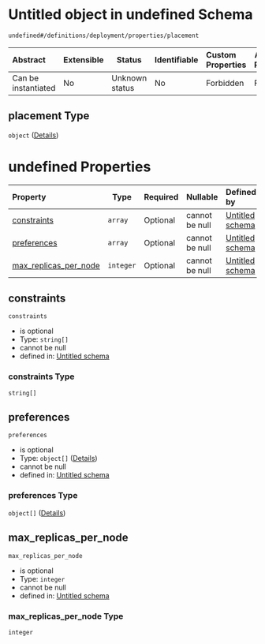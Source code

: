 # Untitled object in undefined Schema

```txt
undefined#/definitions/deployment/properties/placement
```




| Abstract            | Extensible | Status         | Identifiable | Custom Properties | Additional Properties | Access Restrictions | Defined In                                                                  |
| :------------------ | ---------- | -------------- | ------------ | :---------------- | --------------------- | ------------------- | --------------------------------------------------------------------------- |
| Can be instantiated | No         | Unknown status | No           | Forbidden         | Forbidden             | none                | [config_schema_v3.9.json\*](config_schema_v3.9.json "open original schema") |

## placement Type

`object` ([Details](config_schema_v3-definitions-deployment-properties-placement.md))

# undefined Properties

| Property                                        | Type      | Required | Nullable       | Defined by                                                                                                                                                                                                    |
| :---------------------------------------------- | --------- | -------- | -------------- | :------------------------------------------------------------------------------------------------------------------------------------------------------------------------------------------------------------ |
| [constraints](#constraints)                     | `array`   | Optional | cannot be null | [Untitled schema](config_schema_v3-definitions-deployment-properties-placement-properties-constraints.md "undefined#/definitions/deployment/properties/placement/properties/constraints")                     |
| [preferences](#preferences)                     | `array`   | Optional | cannot be null | [Untitled schema](config_schema_v3-definitions-deployment-properties-placement-properties-preferences.md "undefined#/definitions/deployment/properties/placement/properties/preferences")                     |
| [max_replicas_per_node](#max_replicas_per_node) | `integer` | Optional | cannot be null | [Untitled schema](config_schema_v3-definitions-deployment-properties-placement-properties-max_replicas_per_node.md "undefined#/definitions/deployment/properties/placement/properties/max_replicas_per_node") |

## constraints




`constraints`

-   is optional
-   Type: `string[]`
-   cannot be null
-   defined in: [Untitled schema](config_schema_v3-definitions-deployment-properties-placement-properties-constraints.md "undefined#/definitions/deployment/properties/placement/properties/constraints")

### constraints Type

`string[]`

## preferences




`preferences`

-   is optional
-   Type: `object[]` ([Details](config_schema_v3-definitions-deployment-properties-placement-properties-preferences-items.md))
-   cannot be null
-   defined in: [Untitled schema](config_schema_v3-definitions-deployment-properties-placement-properties-preferences.md "undefined#/definitions/deployment/properties/placement/properties/preferences")

### preferences Type

`object[]` ([Details](config_schema_v3-definitions-deployment-properties-placement-properties-preferences-items.md))

## max_replicas_per_node




`max_replicas_per_node`

-   is optional
-   Type: `integer`
-   cannot be null
-   defined in: [Untitled schema](config_schema_v3-definitions-deployment-properties-placement-properties-max_replicas_per_node.md "undefined#/definitions/deployment/properties/placement/properties/max_replicas_per_node")

### max_replicas_per_node Type

`integer`
